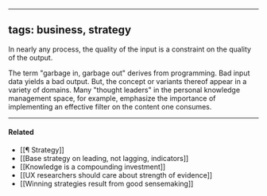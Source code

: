 
---
tags: business, strategy
---

In nearly any process, the quality of the input is a constraint on the quality of the output.

The term "garbage in, garbage out" derives from programming. Bad input data yields a bad output. But, the concept or variants thereof appear in a variety of domains. Many "thought leaders" in the personal knowledge management space, for example, emphasize the importance of implementing an effective filter on the content one consumes.

---

#### Related
- [[¶ Strategy]]
- [[Base strategy on leading, not lagging, indicators]]
- [[Knowledge is a compounding investment]]
- [[UX researchers should care about strength of evidence]]
- [[Winning strategies result from good sensemaking]]